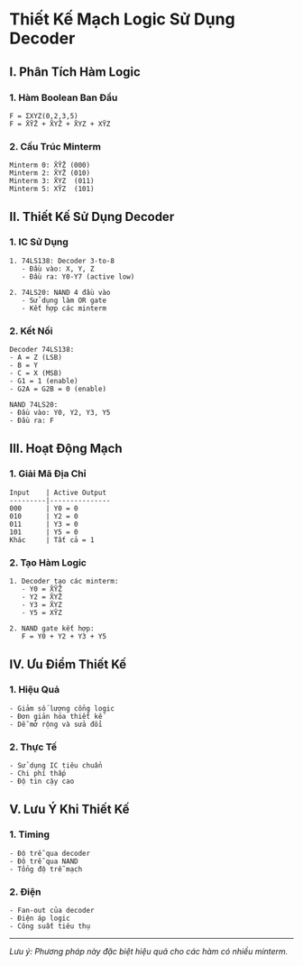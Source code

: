 # Thiết Kế Mạch Logic Sử Dụng Decoder

## I. Phân Tích Hàm Logic

### 1. Hàm Boolean Ban Đầu
```
F = ΣXYZ(0,2,3,5)
F = X̄ȲZ̄ + X̄YZ̄ + X̄YZ + XȲZ
```

### 2. Cấu Trúc Minterm
```
Minterm 0: X̄ȲZ̄ (000)
Minterm 2: X̄YZ̄ (010)
Minterm 3: X̄YZ  (011)
Minterm 5: XȲZ  (101)
```

## II. Thiết Kế Sử Dụng Decoder

### 1. IC Sử Dụng
```
1. 74LS138: Decoder 3-to-8
   - Đầu vào: X, Y, Z
   - Đầu ra: Y0-Y7 (active low)

2. 74LS20: NAND 4 đầu vào
   - Sử dụng làm OR gate
   - Kết hợp các minterm
```

### 2. Kết Nối
```
Decoder 74LS138:
- A = Z (LSB)
- B = Y
- C = X (MSB)
- G1 = 1 (enable)
- G2A = G2B = 0 (enable)

NAND 74LS20:
- Đầu vào: Y0, Y2, Y3, Y5
- Đầu ra: F
```

## III. Hoạt Động Mạch

### 1. Giải Mã Địa Chỉ
```
Input    | Active Output
---------|---------------
000      | Y0 = 0
010      | Y2 = 0
011      | Y3 = 0
101      | Y5 = 0
Khác     | Tất cả = 1
```

### 2. Tạo Hàm Logic
```
1. Decoder tạo các minterm:
   - Y0 = X̄ȲZ̄
   - Y2 = X̄YZ̄
   - Y3 = X̄YZ
   - Y5 = XȲZ

2. NAND gate kết hợp:
   F = Y0 + Y2 + Y3 + Y5
```

## IV. Ưu Điểm Thiết Kế

### 1. Hiệu Quả
```
- Giảm số lượng cổng logic
- Đơn giản hóa thiết kế
- Dễ mở rộng và sửa đổi
```

### 2. Thực Tế
```
- Sử dụng IC tiêu chuẩn
- Chi phí thấp
- Độ tin cậy cao
```

## V. Lưu Ý Khi Thiết Kế

### 1. Timing
```
- Độ trễ qua decoder
- Độ trễ qua NAND
- Tổng độ trễ mạch
```

### 2. Điện
```
- Fan-out của decoder
- Điện áp logic
- Công suất tiêu thụ
```

---
*Lưu ý: Phương pháp này đặc biệt hiệu quả cho các hàm có nhiều minterm.*